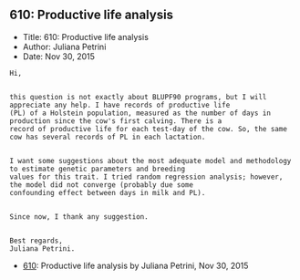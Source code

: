 ## 610: Productive life analysis

- Title: 610: Productive life analysis
- Author: Juliana Petrini
- Date: Nov 30, 2015
```
Hi, 


this question is not exactly about BLUPF90 programs, but I will appreciate any help. I have records of productive life
(PL) of a Holstein population, measured as the number of days in production since the cow's first calving. There is a
record of productive life for each test-day of the cow. So, the same cow has several records of PL in each lactation. 


I want some suggestions about the most adequate model and methodology to estimate genetic parameters and breeding
values for this trait. I tried random regression analysis; however, the model did not converge (probably due some
confounding effect between days in milk and PL). 


Since now, I thank any suggestion. 


Best regards, 
Juliana Petrini. 
```

- [610](0610.md): Productive life analysis by Juliana Petrini, Nov 30, 2015
